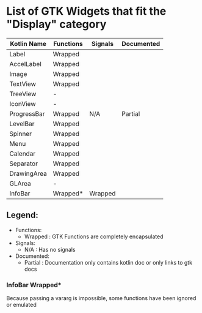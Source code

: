 # List of GTK Widgets that fit the "Display" category

| Kotlin Name   | Functions | Signals   | Documented    |
| ------------- | --------- | --------- | ------------- |
| Label         | Wrapped   |           |               |
| AccelLabel    | Wrapped   |           |
| Image         | Wrapped   |           |
| TextView      | Wrapped   |           |
| TreeView      | -         |           |
| IconView      | -         |           |
| ProgressBar   | Wrapped   | N/A       | Partial       |
| LevelBar      | Wrapped   |           |
| Spinner       | Wrapped   |           |
| Menu          | Wrapped   |           |
| Calendar      | Wrapped   |           |
| Separator     | Wrapped   |           |
| DrawingArea   | Wrapped   |           |
| GLArea        | -         |           |
| InfoBar       | Wrapped*  | Wrapped   |

## Legend:
- Functions:
	- Wrapped : GTK Functions are completely encapsulated
- Signals:
	- N/A : Has no signals
- Documented:
	- Partial : Documentation only contains kotlin doc or 
	            only links to gtk docs
	  
### InfoBar Wrapped*
Because passing a vararg is impossible,
some functions have been ignored or emulated
